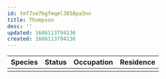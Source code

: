 ```yaml
---
id: tmf7se7bgfmqml3858pa3nn
title: Thompson
desc: ''
updated: 1686113794136
created: 1686113794136
---
```

|Species|Status|Occupation|Residence|
|:-:|:-:|:-:|:-:|
|  |  |  |  |
<br/>